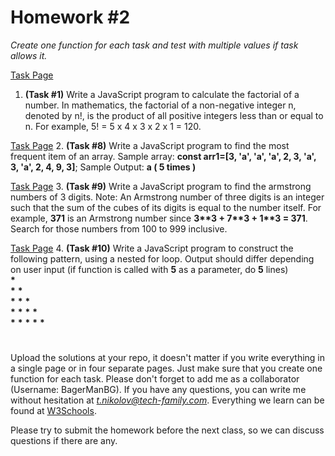 # Homework #2

*Create one function for each task and test with multiple values if task allows it.*

[Task Page](https://www.w3resource.com/javascript-exercises/javascript-recursion-functions-exercises.php)
1. **(Task \#1)** Write a JavaScript program to calculate the factorial of a number. In mathematics, the factorial of a non-negative integer n, denoted by n!, is the product of all positive integers less than or equal to n. For example, 5! = 5 x 4 x 3 x 2 x 1 = 120.

[Task Page](https://www.w3resource.com/javascript-exercises/javascript-array-exercises.php)
2. **(Task \#8)** Write a JavaScript program to find the most frequent item of an array. Sample array: **const arr1=[3, 'a', 'a', 'a', 2, 3, 'a', 3, 'a', 2, 4, 9, 3]**; Sample Output: **a ( 5 times )**

[Task Page](https://www.w3resource.com/javascript-exercises/javascript-conditional-statements-and-loops-exercises.php)
3. **(Task \#9)** Write a JavaScript program to find the armstrong numbers of 3 digits. Note: An Armstrong number of three digits is an integer such that the sum of the cubes of its digits is equal to the number itself. For example, **371** is an Armstrong number since **3\*\*3 + 7\*\*3 + 1\*\*3 = 371**. Search for those numbers from 100 to 999 inclusive.

[Task Page](https://www.w3resource.com/javascript-exercises/javascript-conditional-statements-and-loops-exercises.php)
4. **(Task \#10)** Write a JavaScript program to construct the following pattern, using a nested for loop. Output should differ depending on user input (if function is called with **5** as a parameter, do **5** lines) <br/>
**\***  <br/>
**\*** **\***  <br/>
**\*** **\*** **\***  <br/>
**\*** **\*** **\*** **\***  <br/>
**\*** **\*** **\*** **\*** **\***  <br/>

#

Upload the solutions at your repo, it doesn't matter if you write everything in a single page or in four separate pages. Just make sure that you create one function for each task. Please don't forget to add me as a collaborator (Username: BagerManBG). If you have any questions, you can write me without
hesitation at *t.nikolov@tech-family.com*. Everything we learn can be found at [W3Schools](https://www.w3schools.com/js/default.asp).

Please try to submit the homework before the next class, so we can discuss questions if there are any.
